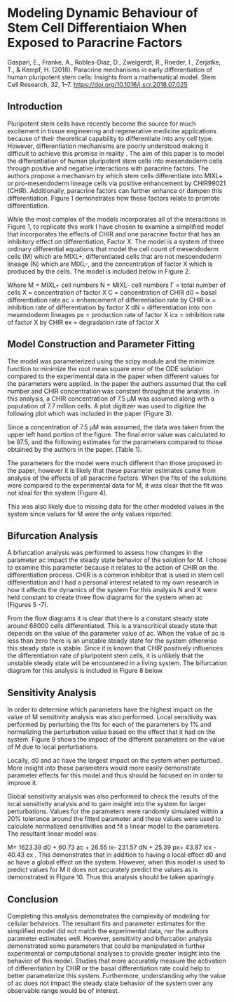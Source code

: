 # Modeling Dynamic Behaviour of Stem Cell Differentiaion When Exposed to Paracrine Factors
Gaspari, E., Franke, A., Robles-Diaz, D., Zweigerdt, R., Roeder, I., Zerjatke, T., & Kempf, H. (2018). Paracrine mechanisms in early differentiation of human pluripotent stem cells: Insights from a mathematical model. Stem Cell Research, 32, 1–7. https://doi.org/10.1016/j.scr.2018.07.025

## Introduction 
Pluripotent stem cells have recently become the source for much excitement in tissue engineering and regenerative medicine applications because of their theoretical capability to differentiate into any cell type. However, differentiation mechanisms are poorly understood making it difficult to achieve this promise in reality . The aim of this paper is to model the differentiation of human pluripotent stem cells into mesendoderm cells through positive and negative interactions with paracrine factors. The authors propose a mechanism by which stem cells differentiate into MIXL+ or pro-mesendoderm lineage cells via positive enhancement by CHIR99021 (CHIR). Additionally, paracrine factors can further enhance or dampen this differentiation. Figure 1 demonstrates how these factors relate to promote differentiation. 

While the most complex of the models incorporates all of the interactions in Figure 1, to replicate this work I have chosen to examine a simplified model that incorporates the effects of CHIR and one paracrine factor that has an inhibitory effect on differentiation, Factor X. The model is a system of three ordinary differential equations that model the cell count of mesendoderm cells (M) which are MIXL+, differentiated cells that are not mesoendoderm lineage (N) which are MIXL-, and the concentration of factor X which is produced by the cells. The model is included below in Figure 2. 





Where 
M = MIXL+ cell numbers
N = MIXL- cell numbers
Γ = total number of cells
X =  concentration of factor X 
C = concentration of CHIR
d0 = basal differentiation rate 
ac = enhancement of differentiation rate by CHIR
ix = inhibition rate of differentiation by factor X
dN = differentiation into non mesendoderm lineages
px = production rate of factor X
icx = inhibition rate of factor X by CHIR
ex = degradation rate of factor X

## Model Construction and Parameter Fitting 
The model was parameterized using the scipy module and the minimize function to minimize the root mean square error of the ODE solution compared to the experimental data in the paper when different values for the parameters were applied. In the paper the authors assumed that the cell number and CHIR concentration was constant throughout the analysis. In this analysis, a CHIR concentration of 7.5 μM was assumed along with a population of 7.7 million cells. A plot digitizer was used to digitize the following plot which was included in the paper (Figure 3).

Since a concentration of 7.5  μM was assumed, the data was taken from the upper left hand portion of the figure. The final error value was calculated to be 97.5, and the following estimates for the parameters compared to those obtained by the authors in the paper. (Table 1).

The parameters for the model were much different than those proposed in the paper, however it is likely that these parameter estimates came from analysis of the effects of all paracrine factors. When the fits of the solutions were compared to the experimental data for M, it was clear that the fit was not ideal for the system (Figure 4). 

This was also likely due to missing data for the other modeled values in the system since values for M were the only values reported. 

## Bifurcation Analysis 
A bifurcation analysis was performed to assess how changes in the parameter ac impact the steady state behavior of the solution for M. I chose to examine this parameter because it relates to the action of CHIR on the differentiation process. CHIR is a common inhibitor that is used in stem cell differentiation and I had a personal interest related to my own research in how it affects the dynamics of the system  For this analysis N and X were held constant to create three flow diagrams for the system when ac (Figures 5 -7). 

From the flow diagrams it is clear that there is a constant steady state around 68000 cells differentiated. This is a transcritical steady state that depends on the value of the parameter value of ac. When the value of ac is less than zero there is an unstable steady state for the system otherwise this steady state is stable. Since it is known that CHIR positively influences the differentiation rate of pluripotent stem cells, it is unlikely that the unstable steady state will be encountered in a living system. The bifurcation diagram for this analysis is included in Figure 8 below. 

## Sensitivity Analysis 
In order to determine which parameters have the highest impact on the value of M sensitivity analysis was also performed. Local sensitivity was performed by perturbing the fits for each of the parameters by 1% and normalizing the perturbation value based on the effect that it had on the system. Figure 9 shows the impact of the different parameters on the value of M due to local perturbations. 

Locally, d0 and ac have the largest impact on the system when perturbed. More insight into these parameters would more easily demonstrate parameter effects for this model and thus should be focused on in order to improve it. 

Global sensitivity analysis was also performed to check the results of the local sensitivity analysis and to gain insight into the system for larger perturbations. Values for the parameters were randomly simulated within a 20% tolerance around the fitted parameter and these values were used to calculate normalized sensitivities and fit a linear model to the parameters. The resultant linear model was: 

M=  1623.39 d0 +  60.73 ac + 26.55 ix- 231.57 dN + 25.39 px+ 43.87 icx - 40.43 ex . This demonstrates that in addition to having a local effect d0 and ac have a global effect on the system. However, when this model is used to predict values for M it does not accurately predict the values as is demonstrated in FIgure 10. Thus this analysis should be taken sparingly. 

## Conclusion 
Completing this analysis demonstrates the complexity of modeling for cellular behaviors. The resultant fits and parameter estimates for the simplified model did not match the experimental data, nor the authors parameter estimates well. However, sensitivity and bifurcation analysis demonstrated some parameters that could be manipulated in further experimental or computational analyses to provide greater insight into the behavior of this model. Studies that more accurately measure the activation of differentiation by CHIR or the basal differentiation rate could help to better parameterize this system. Furthermore, understanding why the value of ac does not impact the steady state behavior of the system over any observable range would be of interest. 
